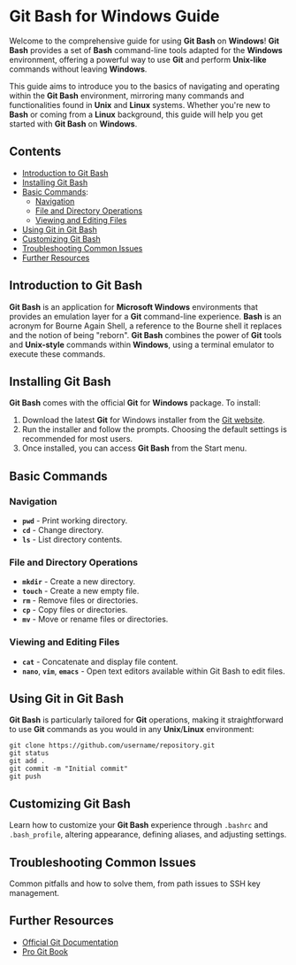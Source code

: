 # Git Bash for Windows Guide

Welcome to the comprehensive guide for using **Git Bash** on **Windows**! **Git Bash** provides a set of **Bash** command-line tools adapted for the **Windows** environment, offering a powerful way to use **Git** and perform **Unix-like** commands without leaving **Windows**.

This guide aims to introduce you to the basics of navigating and operating within the **Git Bash** environment, mirroring many commands and functionalities found in **Unix** and **Linux** systems. Whether you're new to **Bash** or coming from a **Linux** background, this guide will help you get started with **Git Bash** on **Windows**.

## Contents

  - [Introduction to Git Bash](#introduction-to-git-bash)
  - [Installing Git Bash](#installing-git-bash)
  - [Basic Commands](#basic-commands):
    - [Navigation](#navigation)
    - [File and Directory Operations](#file-and-directory-operations)
    - [Viewing and Editing Files](#viewing-and-editing-files)
  - [Using Git in Git Bash](#using-git-in-git-bash)
  - [Customizing Git Bash](#customizing-git-bash)
  - [Troubleshooting Common Issues](#troubleshooting-common-issues)
  - [Further Resources](#further-resources)

## Introduction to Git Bash

**Git Bash** is an application for **Microsoft Windows** environments that provides an emulation layer for a **Git** command-line experience. **Bash** is an acronym for Bourne Again Shell, a reference to the Bourne shell it replaces and the notion of being "reborn". **Git Bash** combines the power of **Git** tools and **Unix-style** commands within **Windows**, using a terminal emulator to execute these commands.

## Installing Git Bash

**Git Bash** comes with the official **Git** for **Windows** package. To install:

  1. Download the latest **Git** for Windows installer from the [Git website](https://git-scm.com/download/win).
  2. Run the installer and follow the prompts. Choosing the default settings is recommended for most users.
  3. Once installed, you can access **Git Bash** from the Start menu.

## Basic Commands

### Navigation

  - **`pwd`** - Print working directory.
  - **`cd`** - Change directory.
  - **`ls`** - List directory contents.

### File and Directory Operations

  - **`mkdir`** - Create a new directory.
  - **`touch`** - Create a new empty file.
  - **`rm`** - Remove files or directories.
  - **`cp`** - Copy files or directories.
  - **`mv`** - Move or rename files or directories.

### Viewing and Editing Files

  - **`cat`** - Concatenate and display file content.
  - **`nano`**, **`vim`**, **`emacs`** - Open text editors available within Git Bash to edit files.

## Using Git in Git Bash

**Git Bash** is particularly tailored for **Git** operations, making it straightforward to use **Git** commands as you would in any **Unix**/**Linux** environment:
  ```
  git clone https://github.com/username/repository.git
  git status
  git add .
  git commit -m "Initial commit"
  git push
  ```

## Customizing Git Bash

Learn how to customize your **Git Bash** experience through `.bashrc` and `.bash_profile`, altering appearance, defining aliases, and adjusting settings.

## Troubleshooting Common Issues

Common pitfalls and how to solve them, from path issues to SSH key management.

## Further Resources

  - [Official Git Documentation](https://git-scm.com/doc)
  - [Pro Git Book](https://git-scm.com/book/en/v2)
